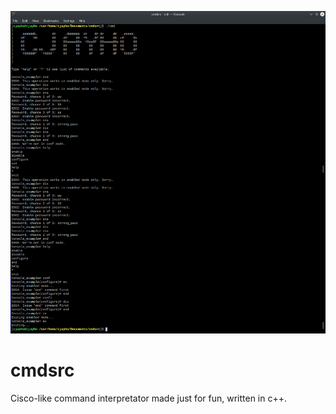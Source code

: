 ![screenshot](/screenshot.png?raw=true)

# cmdsrc
Cisco-like command interpretator made just for fun, written in c++.
